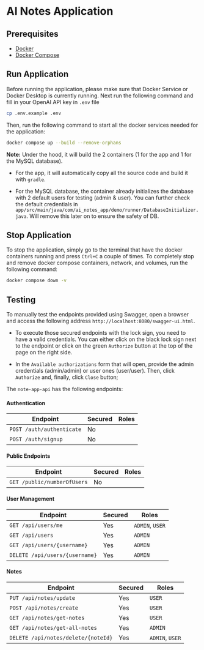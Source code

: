 # AI Notes Application

## Prerequisites
- [Docker](https://www.docker.com/)
- [Docker Compose](https://docs.docker.com/compose/)

## Run Application
Before running the application, please make sure that Docker Service or Docker Desktop is currently running. Next run the following command and fill in your OpenAI API key in `.env` file

```bash
cp .env.example .env
```

Then, run the following command to start all the docker services needed for the application:

```bash
docker compose up --build --remove-orphans
```

**Note:** Under the hood, it will build the 2 containers (1 for the app and 1 for the MySQL database). 

- For the app, it will automatically copy all the source code and build it with `gradle`. 

- For the MySQL database, the container already initializes the database with 2 default users for testing (admin & user). You can further check the default credentials in `app/src/main/java/com/ai_notes_app/demo/runner/DatabaseInitializer.java`. Will remove this later on to ensure the safety of DB.

## Stop Application

To stop the application, simply go to the terminal that have the docker containers running and press `Ctrl+C` a couple of times. To completely stop and remove docker compose containers, network, and volumes, run the following command:

```bash
docker compose down -v
```


## Testing

To manually test the endpoints provided using Swagger, open a browser and access the following address `http://localhost:8080/swagger-ui.html`. 

- To execute those secured endpoints with the lock sign, you need to have a valid credentials. You can either click on the black lock sign next to the endpoint or click on the green `Authorize` button at the top of the page on the right side.

- In the `Available authorizations` form that will open, provide the admin credentials (admin/admin) or user ones (user/user). Then, click `Authorize` and, finally, click `Close` button;

The `note-app-api` has the following endpoints:
#### Authentication
| Endpoint                            | Secured | Roles           |
| ----------------------------------- | ------- | --------------- |
| `POST /auth/authenticate`           | No      |                 |
| `POST /auth/signup`                 | No      |                 |

#### Public Endpoints
| Endpoint                            | Secured | Roles           |
| ----------------------------------- | ------- | --------------- |
| `GET /public/numberOfUsers`         | No      |                 |

#### User Management
| Endpoint                            | Secured | Roles           |
| ----------------------------------- | ------- | --------------- |
| `GET /api/users/me`                 | Yes     | `ADMIN`, `USER` |
| `GET /api/users`                    | Yes     | `ADMIN`         |
| `GET /api/users/{username}`         | Yes     | `ADMIN`         |
| `DELETE /api/users/{username}`      | Yes     | `ADMIN`         |

#### Notes
| Endpoint                            | Secured | Roles           |
| ----------------------------------- | ------- | --------------- |
| `PUT /api/notes/update`             | Yes     | `USER`          |
| `POST /api/notes/create`            | Yes     | `USER`          |
| `GET /api/notes/get-notes`          | Yes     | `USER`          |
| `GET /api/notes/get-all-notes`      | Yes     | `ADMIN`         |
| `DELETE /api/notes/delete/{noteId}` | Yes     | `ADMIN`, `USER` |